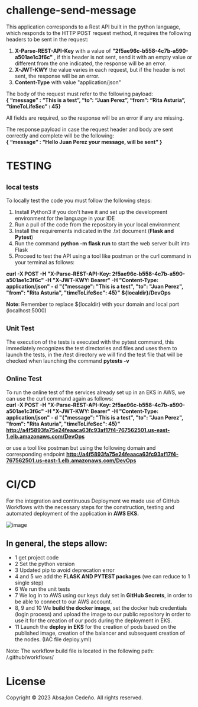 # challenge-send-message

This application corresponds to a Rest API built in the python language, which responds to the HTTP POST request method, it requires the following headers to be sent in the request:

1. **X-Parse-REST-API-Key** with a value of **"2f5ae96c-b558-4c7b-a590-a501ae1c3f6c"** , if this header is not sent, send it with an empty value or different from the one indicated, the response will be an error.
2. **X-JWT-KWY** the value varies in each request, but if the header is not sent, the response will be an error.
3. **Content-Type** with value "application/json"

The body of the request must refer to the following payload: </br> **{ “message” : “This is a test”, “to”: “Juan Perez”, “from”: “Rita Asturia”, “timeToLifeSec” : 45}**

All fields are required, so the response will be an error if any are missing.

The response payload in case the request header and body are sent correctly and complete will be the following: </br> **{ “message” : “Hello Juan Perez your message, will be sent” }**
 
# TESTING
## <sub>  local tests </sub>

To locally test the code you must follow the following steps:

1. Install Python3 if you don't have it and set up the development environment for the language in your IDE
2. Run a pull of the code from the repository in your local environment
3. Install the requirements indicated in the .txt document (**Flask and Pytest**)
4. Run the command **python -m flask run** to start the web server built into Flask
5. Proceed to test the API using a tool like postman or the curl command in your terminal as follows:

**curl -X POST -H "X-Parse-REST-API-Key: 2f5ae96c-b558-4c7b-a590-a501ae1c3f6c" -H "X-JWT-KWY: Bearer" -H "Content-Type: application/json" - d "{\"message\": \"This is a test\", \"to\": \"Juan Perez\", \"from\": \"Rita Asturia\", \"timeToLifeSec\": 45}" ${localdir}/DevOps**

**Note**: Remember to replace ${localdir} with your domain and local port (localhost:5000)

## <sub> Unit Test </sub>

The execution of the tests is executed with the pytest command, this immediately recognizes the test directories and files and uses them to launch the tests, in the /test directory we will find the test file that will be checked when launching the command **pytests -v**

## <sub> Online Test</sub>

To run the online test of the services already set up in an EKS in AWS, we can use the curl command again as follows: </br>
**curl -X POST -H "X-Parse-REST-API-Key: 2f5ae96c-b558-4c7b-a590-a501ae1c3f6c" -H "X-JWT-KWY: Bearer" -H "Content-Type: application/json" - d "{\"message\": \"This is a test\", \"to\": \"Juan Perez\", \"from\": \"Rita Asturia\", \"timeToLifeSec\": 45}" http://a4f5893fa75e24feaaca63fc93af17f4-767562501.us-east-1.elb.amazonaws.com/DevOps**

or use a tool like postman but using the following domain and corresponding endpoint **http://a4f5893fa75e24feaaca63fc93af17f4-767562501.us-east-1.elb.amazonaws.com/DevOps**

# CI/CD

For the integration and continuous Deployment we made use of GitHub Workflows with the necessary steps for the construction, testing and automated deployment of the application in **AWS EKS.**

![image](https://user-images.githubusercontent.com/132222221/235549571-49561688-1a81-4406-80cb-5cb2b03d5bfe.png)

## In general, the steps allow:

- 1 get project code </br>
- 2 Set the python version </br>
- 3 Updated pip to avoid deprecation error </br>
- 4 and 5 we add the **FLASK AND PYTEST packages** (we can reduce to 1 single step) </br>
- 6 We run the unit tests </br>
- 7 We log in to AWS using our keys duly set in **GitHub Secrets**, in order to be able to connect to our AWS account. </br>
- 8, 9 and 10 We **build the docker image**, set the docker hub credentials (login process) and upload the image to our public repository in order to use it for the creation of our pods during the deployment in EKS. </br>
- 11 Launch the **deploy in EKS** for the creation of pods based on the published image, creation of the balancer and subsequent creation of the nodes. (IAC file deploy.yml)</br>

Note: The workflow build file is located in the following path: /.github/workflows/

# License

Copyright © 2023 Absa;lon Cedeño. All rights reserved.

